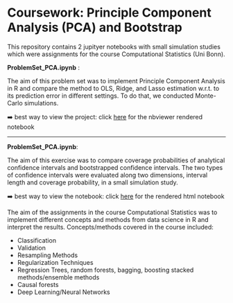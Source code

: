 # Coursework: Principle Component Analysis (PCA) and Bootstrap

This repository contains 2 jupityer notebooks with small simulation studies which were assignments for the course Computational Statistics (Uni Bonn).


**ProblemSet_PCA.ipynb** :   

The aim of this problem set was to implement Principle Component Analysis in R and compare the method to OLS, Ridge, and Lasso estimation w.r.t. to its prediction error in different settings. To do that, we conducted Monte-Carlo simulations.

:arrow_right: best way to view the project: click [here](https://nbviewer.org/github/maxxxbb/comp_stats_simulations/blob/main/ProblemSet_PCA.ipynb) for the nbviewer rendered notebook

---

**ProblemSet_PCA.ipynb**:   

The aim of this exercise was to compare coverage probabilities of analytical confidence intervals and bootstrapped confidence intervals.
The two types of confidence intervals were evaluated along two dimensions, interval length and coverage probability, in a small simulation study.

:arrow_right: best way to view the notebook: click [here](https://nbviewer.org/github/maxxxbb/comp_stats_simulations/blob/main/ProblemSet_Bootstrap.ipynb) for the rendered html notebook


The aim of the assignments in the course Computational Statistics was to implement different concepts and methods from data science in R and interpret the results.
Concepts/methods covered in the course included:
- Classification
- Validation
- Resampling Methods
- Regularization Techniques
- Regression Trees, random forests, bagging, boosting stacked methods/ensemble methods
- Causal forests
- Deep Learning/Neural Networks
